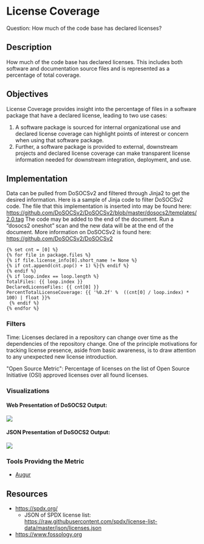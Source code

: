 # License Coverage

Question: How much of the code base has declared licenses?

## Description
How much of the code base has declared licenses. This includes both software and documentation source files and is represented as a percentage of total coverage.

## Objectives
License Coverage provides insight into the percentage of files in a software package that have a declared license, leading to two use cases:
1. A software package is sourced for internal organizational use and declared license coverage can highlight points of interest or concern when using that software package.
2. Further, a software package is provided to external, downstream projects and declared license coverage can make transparent license information needed for downstream integration, deployment, and use.

## Implementation

Data can be pulled from DoSOCSv2 and filtered through Jinja2 to get the desired information. Here is a sample of Jinja code to filter DoSOCSv2 code. The file that this implementation is inserted into may be found here:
https://github.com/DoSOCSv2/DoSOCSv2/blob/master/dosocs2/templates/2.0.tag
The code may be added to the end of the document. Run a “dosocs2 oneshot” scan and the new data will be at the end of the document. More information on DoSOCSv2 is found here:
https://github.com/DoSOCSv2/DoSOCSv2

```
{% set cnt = [0] %}
{% for file in package.files %}
{% if file.license_info[0].short_name != None %}
{% if cnt.append(cnt.pop() + 1) %}{% endif %}
{% endif %}
{% if loop.index == loop.length %}
TotalFiles: {{ loop.index }}
DeclaredLicenseFiles: {{ cnt[0] }}
PercentTotalLicenseCoverage: {{ '%0.2f' %  ((cnt[0] / loop.index) * 100) | float }}%
 {% endif %}
{% endfor %}
```

### Filters
Time: Licenses declared in a repository can change over time as the dependencies of the repository change. One of the principle motivations for tracking license presence, aside from basic awareness, is to draw attention to any unexpected new license introduction.

"Open Source Metric": Percentage of licenses on the list of Open Source Initiative (OSI) approved licenses over all found licenses. 

### Visualizations 

#### Web Presentation of DoSOCS2 Output:
![](https://i.imgur.com/HGG24bk.jpg)

#### JSON Presentation of DoSOCS2 Output:
![](https://i.imgur.com/Xyxm3q3.jpg)

### Tools Providng the Metric
* [Augur](https://github.com/chaoss/augur)

## Resources
* https://spdx.org/
  * JSON of SPDX license list: https://raw.githubusercontent.com/spdx/license-list-data/master/json/licenses.json
* https://www.fossology.org
